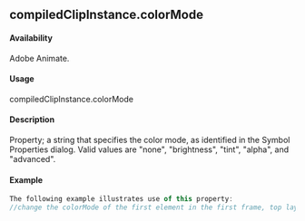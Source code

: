 ## compiledClipInstance.colorMode

#### Availability

Adobe Animate.

#### Usage

compiledClipInstance.colorMode

#### Description

Property; a string that specifies the color mode, as identified in the Symbol Properties dialog. Valid values are "none", "brightness", "tint", "alpha", and "advanced".

#### Example

```javascript
The following example illustrates use of this property:
//change the colorMode of the first element in the first frame, top layer fl.getDocumentDOM().getTimeline().layers[0].frames[0].elements[0].colorMode = 'advanced';

```